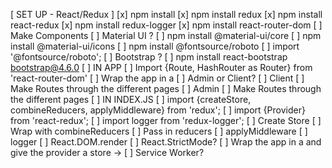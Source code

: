 [ SET UP - React/Redux ]
    [x] npm install
    [x] npm install redux 
    [x] npm install react-redux
    [x] npm install redux-logger
    [x] npm install react-router-dom
    [  ] Make Components
    [  ] Material UI ?
        [  ] npm install @material-ui/core
        [  ] npm install @material-ui/icons
        [   ] npm install @fontsource/roboto
            [  ] import '@fontsource/roboto';
    [  ] Bootstrap ?
        [  ] npm install react-bootstrap bootstrap@4.6.0
    [ ] IN APP
        [  ] Import {Route, HashRouter as Router} from 'react-router-dom'
        [  ] Wrap the app in a <Router>
        [ ] Admin or Client?
            [ ] Client
                [ ] Make Routes through the different pages
            [ ] Admin
                [ ] Make Routes through the different pages
    [ ] IN INDEX.JS 
        [  ] import {createStore, combineReducers, applyMiddleware} from 'redux';
        [  ] import {Provider} from 'react-redux';
        [  ] import logger from 'redux-logger';
        [  ] Create Store
            [  ] Wrap with combineReducers
                [ ] Pass in reducers
            [  ] applyMiddleware
                [  ] logger
        [  ] React.DOM.render
            [  ] React.StrictMode?
            [  ] Wrap the app in a <Provider> and give the provider a store -> <Provider store={store}>
            [ ] Service Worker?